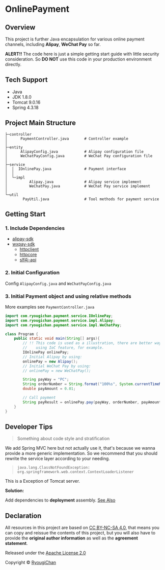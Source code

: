 # OnlinePayment

## Overview

This project is further Java encapsulation for various online payment channels, including **Alipay**, **WeChat Pay** so far.

**ALERT!!** The code here is just a simple getting start guide with little security consideration. So **DO NOT** use this code in your production environment directly.

## Tech Support

- Java
- JDK 1.8.0
- Tomcat 9.0.16
- Spring 4.3.18

## Project Main Structure

```console
├─controller
│      PaymentController.java       # Controller example
│
├─entity
│      AlipayConfig.java            # Alipay configuration file
│      WeChatPayConfig.java         # WeChat Pay configuration file
│
├─service
│  │  IOnlinePay.java               # Payment interface
│  │
│  └─impl
│          Alipay.java              # Alipay service implement
│          WeChatPay.java           # WeChat Pay service implement
│
└─util
        PayUtil.java                # Tool methods for payment service
```

## Getting Start

### 1. Include Dependencies

- [alipay-sdk](https://docs.open.alipay.com/54/103419)
- [wxpay-sdk](https://pay.weixin.qq.com/wiki/doc/api/external/native.php?chapter=11_1)
  - [httpclient](https://mvnrepository.com/artifact/org.apache.httpcomponents/httpclient)
  - [httpcore](https://mvnrepository.com/artifact/org.apache.httpcomponents/httpcore)
  - [slf4j-api](https://mvnrepository.com/artifact/org.slf4j/slf4j-api)

### 2. Initial Configuration

Config `AlipayConfig.java` and `WeChatPayConfig.java`

### 3. Initial Payment object and using relative methods 

More examples see `PaymentController.java`

```java
import com.ryougichan.payment.service.IOnlinePay;
import com.ryougichan.payment.service.impl.Alipay;
import com.ryougichan.payment.service.impl.WeChatPay;

class Program {
    public static void main(String[] args){
        // !! This code is used as a illustration, there are better ways,
        //    using IoC feature, for example.
        IOnlinePay onlinePay;
        // Initial Alipay by using:
        onlinePay = new Alipay();
        // Initial WeChat Pay by using:
        // onlinePay = new WeChatPay();

        String payWay = "PC";
        String orderNumber = String.format("100%s", System.currentTimeMillis());
        double payAmount = 0.01;

        // Call payment
        String payResult = onlinePay.pay(payWay, orderNumber, payAmount);
    }
}
```

## Developer Tips

> Something about code style and stratification

  We add Spring MVC here but not actually use it, that's because we wanna provide a more generic implementation.
  So we recommend that you should rewrite the service layer according to your needing.

> `java.lang.ClassNotFoundException: org.springframework.web.context.ContextLoaderListener`

  This is a Exception of Tomcat server.
  
  **Solution:**
  
  Add dependencies to **deployment** assembly. [See Also](https://stackoverflow.com/questions/6210757/java-lang-classnotfoundexception-org-springframework-web-context-contextloaderl)

## Declaration

All resources in this project are based on [CC BY-NC-SA 4.0](https://creativecommons.org/licenses/by-nc-sa/4.0/), that means you can copy and reissue the contents of this project, but you will also have to provide the **original author information** as well as the **agreement statement**.

Released under the [Apache License 2.0](LICENSE)

Copyright © [RyougiChan](https://github.com/RyougiChan)
